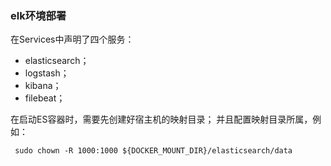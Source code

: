 ### elk环境部署

在Services中声明了四个服务：

- elasticsearch；
- logstash；
- kibana；
- filebeat；


在启动ES容器时，需要先创建好宿主机的映射目录；
并且配置映射目录所属，例如：
```shell
 sudo chown -R 1000:1000 ${DOCKER_MOUNT_DIR}/elasticsearch/data
```
